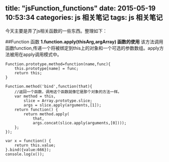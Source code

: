 title: "jsFunction_functions"
date: 2015-05-19 10:53:34
categories: js 相关笔记
tags: js 相关笔记
---
今天主要是弄了js相关函数的一些东西。整理如下：
<!--more-->
##Function 函数
**1.function.apply(thisArg,argArray) 函数的使用**
该方法调用函数function,传递一个将被绑定到this上的对象和一个可选的参数数组。apply方法被用在apply调用模式中。
```
Function.prototype.method=function(name,func){
	this.prototype[name] = func;
	return this;
}
```
```
Function.method('bind',function(that){
	//返回一个函数，调用这个函数就像它是那个对象的方法一样。
	var method = this,
		slice = Array.prototype.slice;
		args = slice.apply(arguments,[1]);
	return function() {
		return method.apply(
			that,
			args.concat(slice.apply(arguments,[0])));
	};
});
```
```
var x = function() {
	return this.value;
}.bind({value:666});
console.log(x());
```


